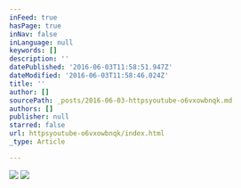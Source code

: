 ```yaml
---
inFeed: true
hasPage: true
inNav: false
inLanguage: null
keywords: []
description: ''
datePublished: '2016-06-03T11:58:51.947Z'
dateModified: '2016-06-03T11:58:46.024Z'
title: ''
author: []
sourcePath: _posts/2016-06-03-httpsyoutube-o6vxowbnqk.md
authors: []
publisher: null
starred: false
url: httpsyoutube-o6vxowbnqk/index.html
_type: Article

---
```

![](https://the-grid-user-content.s3-us-west-2.amazonaws.com/9c2c02dc-706e-487c-b339-dab3dbe363e8.jpg)
![](https://the-grid-user-content.s3-us-west-2.amazonaws.com/454b5a56-379c-401f-9023-f1d91ce3bdff.jpg)